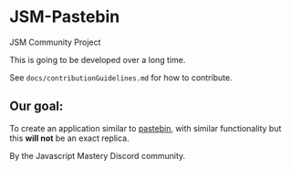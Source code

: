# JSM-Pastebin
JSM Community Project

This is going to be developed over a long time.

See `docs/contributionGuidelines.md` for how to contribute.

## Our goal:

To create an application similar to [pastebin](https://pastebin.com/), with similar functionality but this **will not** be an exact replica.

By the Javascript Mastery Discord community.
